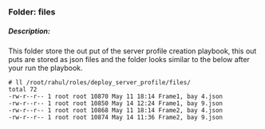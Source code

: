 ### Folder: files

##### Description: 

This folder store the out put of the server profile creation playbook, this out puts are stored as json files and the folder looks similar to the below after your run the playbook.

```
# ll /root/rahul/roles/deploy_server_profile/files/
total 72
-rw-r--r-- 1 root root 10870 May 11 18:14 Frame1, bay 4.json
-rw-r--r-- 1 root root 10850 May 14 12:24 Frame1, bay 9.json
-rw-r--r-- 1 root root 10868 May 11 18:14 Frame2, bay 4.json
-rw-r--r-- 1 root root 10874 May 14 11:36 Frame2, bay 9.json
```
